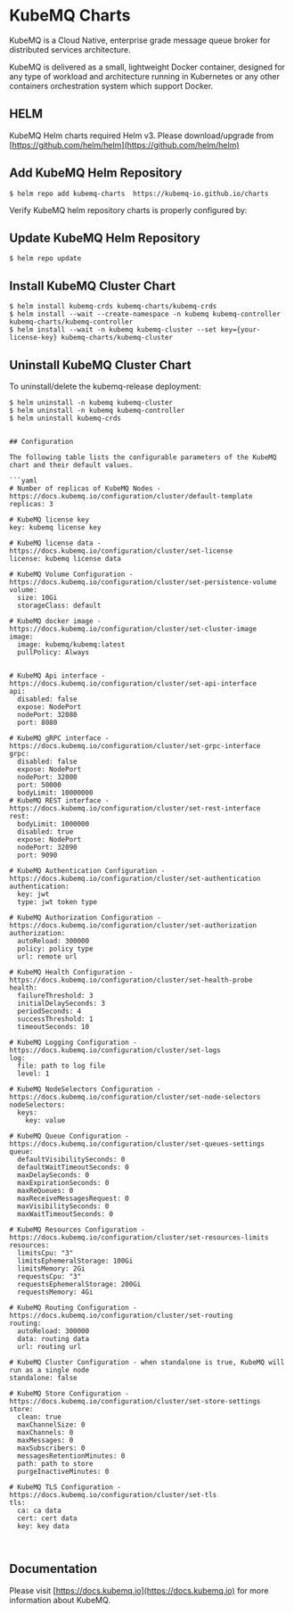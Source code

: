 # KubeMQ Charts
KubeMQ is a Cloud Native, enterprise grade message queue broker for distributed services architecture.

KubeMQ is delivered as a small, lightweight Docker container, designed for any type of workload and architecture running in Kubernetes or any other containers orchestration system which support Docker.

## HELM
KubeMQ Helm charts required Helm v3. Please download/upgrade from [https://github.com/helm/helm](https://github.com/helm/helm)

## Add KubeMQ Helm Repository

``` 
$ helm repo add kubemq-charts  https://kubemq-io.github.io/charts
```

Verify KubeMQ helm repository charts is properly configured by:

## Update KubeMQ Helm Repository
``` 
$ helm repo update
```

## Install KubeMQ Cluster Chart

``` console 
$ helm install kubemq-crds kubemq-charts/kubemq-crds
$ helm install --wait --create-namespace -n kubemq kubemq-controller kubemq-charts/kubemq-controller
$ helm install --wait -n kubemq kubemq-cluster --set key={your-license-key} kubemq-charts/kubemq-cluster
```

## Uninstall KubeMQ Cluster Chart

To uninstall/delete the kubemq-release deployment:

``` console
$ helm uninstall -n kubemq kubemq-cluster
$ helm uninstall -n kubemq kubemq-controller
$ helm uninstall kubemq-crds
```

```

## Configuration

The following table lists the configurable parameters of the KubeMQ chart and their default values.

```yaml
# Number of replicas of KubeMQ Nodes - https://docs.kubemq.io/configuration/cluster/default-template
replicas: 3

# KubeMQ license key
key: kubemq license key

# KubeMQ license data - https://docs.kubemq.io/configuration/cluster/set-license
license: kubemq license data

# KubeMQ Volume Configuration - https://docs.kubemq.io/configuration/cluster/set-persistence-volume
volume:
  size: 10Gi
  storageClass: default

# KubeMQ docker image - https://docs.kubemq.io/configuration/cluster/set-cluster-image
image:
  image: kubemq/kubemq:latest
  pullPolicy: Always


# KubeMQ Api interface - https://docs.kubemq.io/configuration/cluster/set-api-interface
api:
  disabled: false
  expose: NodePort
  nodePort: 32080
  port: 8080

# KubeMQ gRPC interface - https://docs.kubemq.io/configuration/cluster/set-grpc-interface
grpc:
  disabled: false
  expose: NodePort
  nodePort: 32000
  port: 50000
  bodyLimit: 10000000
# KubeMQ REST interface - https://docs.kubemq.io/configuration/cluster/set-rest-interface
rest:
  bodyLimit: 1000000
  disabled: true
  expose: NodePort
  nodePort: 32090
  port: 9090

# KubeMQ Authentication Configuration - https://docs.kubemq.io/configuration/cluster/set-authentication
authentication:
  key: jwt
  type: jwt token type

# KubeMQ Authorization Configuration - https://docs.kubemq.io/configuration/cluster/set-authorization
authorization:
  autoReload: 300000
  policy: policy type
  url: remote url

# KubeMQ Health Configuration - https://docs.kubemq.io/configuration/cluster/set-health-probe
health:
  failureThreshold: 3
  initialDelaySeconds: 3
  periodSeconds: 4
  successThreshold: 1
  timeoutSeconds: 10

# KubeMQ Logging Configuration - https://docs.kubemq.io/configuration/cluster/set-logs
log:
  file: path to log file
  level: 1

# KubeMQ NodeSelectors Configuration - https://docs.kubemq.io/configuration/cluster/set-node-selectors
nodeSelectors:
  keys:
    key: value

# KubeMQ Queue Configuration - https://docs.kubemq.io/configuration/cluster/set-queues-settings
queue:
  defaultVisibilitySeconds: 0
  defaultWaitTimeoutSeconds: 0
  maxDelaySeconds: 0
  maxExpirationSeconds: 0
  maxReQueues: 0
  maxReceiveMessagesRequest: 0
  maxVisibilitySeconds: 0
  maxWaitTimeoutSeconds: 0

# KubeMQ Resources Configuration - https://docs.kubemq.io/configuration/cluster/set-resources-limits
resources:
  limitsCpu: "3"
  limitsEphemeralStorage: 100Gi
  limitsMemory: 2Gi
  requestsCpu: "3"
  requestsEphemeralStorage: 200Gi
  requestsMemory: 4Gi

# KubeMQ Routing Configuration - https://docs.kubemq.io/configuration/cluster/set-routing
routing:
  autoReload: 300000
  data: routing data
  url: routing url

# KubeMQ Cluster Configuration - when standalone is true, KubeMQ will run as a single node
standalone: false

# KubeMQ Store Configuration - https://docs.kubemq.io/configuration/cluster/set-store-settings
store:
  clean: true
  maxChannelSize: 0
  maxChannels: 0
  maxMessages: 0
  maxSubscribers: 0
  messagesRetentionMinutes: 0
  path: path to store
  purgeInactiveMinutes: 0

# KubeMQ TLS Configuration - https://docs.kubemq.io/configuration/cluster/set-tls
tls:
  ca: ca data
  cert: cert data
  key: key data



```

## Documentation
Please visit [https://docs.kubemq.io](https://docs.kubemq.io) for more information about KubeMQ.




